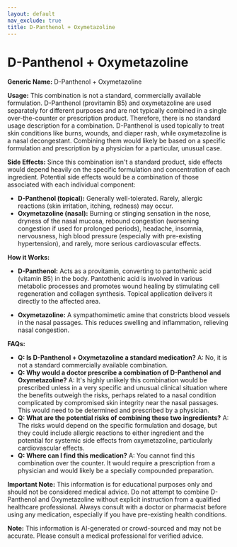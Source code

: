 ```yaml
---
layout: default
nav_exclude: true
title: D-Panthenol + Oxymetazoline
---
```


# D-Panthenol + Oxymetazoline

**Generic Name:** D-Panthenol + Oxymetazoline

**Usage:** This combination is not a standard, commercially available formulation.  D-Panthenol (provitamin B5) and oxymetazoline are used separately for different purposes and are not typically combined in a single over-the-counter or prescription product.  Therefore, there is no standard usage description for a combination.  D-Panthenol is used topically to treat skin conditions like burns, wounds, and diaper rash, while oxymetazoline is a nasal decongestant.  Combining them would likely be based on a specific formulation and prescription by a physician for a particular, unusual case.

**Side Effects:**  Since this combination isn't a standard product, side effects would depend heavily on the specific formulation and concentration of each ingredient. Potential side effects would be a combination of those associated with each individual component:

* **D-Panthenol (topical):** Generally well-tolerated.  Rarely, allergic reactions (skin irritation, itching, redness) may occur.
* **Oxymetazoline (nasal):**  Burning or stinging sensation in the nose, dryness of the nasal mucosa, rebound congestion (worsening congestion if used for prolonged periods), headache, insomnia, nervousness, high blood pressure (especially with pre-existing hypertension), and rarely, more serious cardiovascular effects.

**How it Works:**

* **D-Panthenol:**  Acts as a provitamin, converting to pantothenic acid (vitamin B5) in the body. Pantothenic acid is involved in various metabolic processes and promotes wound healing by stimulating cell regeneration and collagen synthesis.  Topical application delivers it directly to the affected area.

* **Oxymetazoline:**  A sympathomimetic amine that constricts blood vessels in the nasal passages.  This reduces swelling and inflammation, relieving nasal congestion.

**FAQs:**

* **Q: Is D-Panthenol + Oxymetazoline a standard medication?** A: No, it is not a standard commercially available combination.
* **Q: Why would a doctor prescribe a combination of D-Panthenol and Oxymetazoline?** A: It's highly unlikely this combination would be prescribed unless in a very specific and unusual clinical situation where the benefits outweigh the risks, perhaps related to a nasal condition complicated by compromised skin integrity near the nasal passages.  This would need to be determined and prescribed by a physician.
* **Q: What are the potential risks of combining these two ingredients?** A:  The risks would depend on the specific formulation and dosage, but they could include allergic reactions to either ingredient and the potential for systemic side effects from oxymetazoline, particularly cardiovascular effects.
* **Q: Where can I find this medication?** A:  You cannot find this combination over the counter.  It would require a prescription from a physician and would likely be a specially compounded preparation.


**Important Note:**  This information is for educational purposes only and should not be considered medical advice.  Do not attempt to combine D-Panthenol and Oxymetazoline without explicit instruction from a qualified healthcare professional. Always consult with a doctor or pharmacist before using any medication, especially if you have pre-existing health conditions.


**Note:** This information is AI-generated or crowd-sourced and may not be accurate. Please consult a medical professional for verified advice.